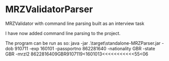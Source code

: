 # MRZValidatorParser
MRZValidator with command line parsing built as an interview task

I have now added command line parsing to the project. 

The program can be run as so: 
java -jar .\target\standalone-MRZParser.jar -dob 910711 -exp 160101 -passportno 862281640 -nationality GBR -state GBR 
-mrzl2 8622816409GBR9107119<1601013<<<<<<<<<<<55<06


